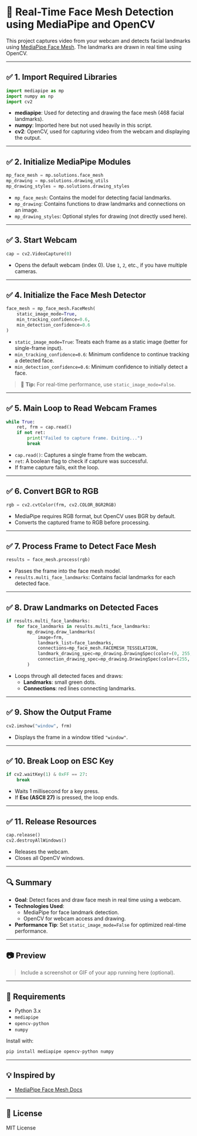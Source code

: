
# 🧠 Real-Time Face Mesh Detection using MediaPipe and OpenCV

This project captures video from your webcam and detects facial landmarks using [MediaPipe Face Mesh](https://google.github.io/mediapipe/solutions/face_mesh.html). The landmarks are drawn in real time using OpenCV.

---

## ✅ 1. Import Required Libraries

```python
import mediapipe as mp
import numpy as np
import cv2
```

- **mediapipe**: Used for detecting and drawing the face mesh (468 facial landmarks).
- **numpy**: Imported here but not used heavily in this script.
- **cv2**: OpenCV, used for capturing video from the webcam and displaying the output.

---

## ✅ 2. Initialize MediaPipe Modules

```python
mp_face_mesh = mp.solutions.face_mesh
mp_drawing = mp.solutions.drawing_utils
mp_drawing_styles = mp.solutions.drawing_styles
```

- `mp_face_mesh`: Contains the model for detecting facial landmarks.
- `mp_drawing`: Contains functions to draw landmarks and connections on an image.
- `mp_drawing_styles`: Optional styles for drawing (not directly used here).

---

## ✅ 3. Start Webcam

```python
cap = cv2.VideoCapture(0)
```

- Opens the default webcam (index 0). Use `1`, `2`, etc., if you have multiple cameras.

---

## ✅ 4. Initialize the Face Mesh Detector

```python
face_mesh = mp_face_mesh.FaceMesh(
    static_image_mode=True,
    min_tracking_confidence=0.6,
    min_detection_confidence=0.6
)
```

- `static_image_mode=True`: Treats each frame as a static image (better for single-frame input).
- `min_tracking_confidence=0.6`: Minimum confidence to continue tracking a detected face.
- `min_detection_confidence=0.6`: Minimum confidence to initially detect a face.

> 🔁 **Tip:** For real-time performance, use `static_image_mode=False`.

---

## ✅ 5. Main Loop to Read Webcam Frames

```python
while True:
    ret, frm = cap.read()
    if not ret:
        print("Failed to capture frame. Exiting...")
        break
```

- `cap.read()`: Captures a single frame from the webcam.
- `ret`: A boolean flag to check if capture was successful.
- If frame capture fails, exit the loop.

---

## ✅ 6. Convert BGR to RGB

```python
rgb = cv2.cvtColor(frm, cv2.COLOR_BGR2RGB)
```

- MediaPipe requires RGB format, but OpenCV uses BGR by default.
- Converts the captured frame to RGB before processing.

---

## ✅ 7. Process Frame to Detect Face Mesh

```python
results = face_mesh.process(rgb)
```

- Passes the frame into the face mesh model.
- `results.multi_face_landmarks`: Contains facial landmarks for each detected face.

---

## ✅ 8. Draw Landmarks on Detected Faces

```python
if results.multi_face_landmarks:
    for face_landmarks in results.multi_face_landmarks:
        mp_drawing.draw_landmarks(
            image=frm,
            landmark_list=face_landmarks,
            connections=mp_face_mesh.FACEMESH_TESSELATION,
            landmark_drawing_spec=mp_drawing.DrawingSpec(color=(0, 255, 0), thickness=1, circle_radius=1),
            connection_drawing_spec=mp_drawing.DrawingSpec(color=(255, 0, 0), thickness=1)
        )
```

- Loops through all detected faces and draws:
  - **Landmarks**: small green dots.
  - **Connections**: red lines connecting landmarks.

---

## ✅ 9. Show the Output Frame

```python
cv2.imshow("window", frm)
```

- Displays the frame in a window titled `"window"`.

---

## ✅ 10. Break Loop on ESC Key

```python
if cv2.waitKey(1) & 0xFF == 27:
    break
```

- Waits 1 millisecond for a key press.
- If **Esc (ASCII 27)** is pressed, the loop ends.

---

## ✅ 11. Release Resources

```python
cap.release()
cv2.destroyAllWindows()
```

- Releases the webcam.
- Closes all OpenCV windows.

---

## 🔍 Summary

- **Goal**: Detect faces and draw face mesh in real time using a webcam.
- **Technologies Used**:
  - MediaPipe for face landmark detection.
  - OpenCV for webcam access and drawing.
- **Performance Tip**: Set `static_image_mode=False` for optimized real-time performance.

---

## 📷 Preview

> Include a screenshot or GIF of your app running here (optional).

---

## 🔧 Requirements

- Python 3.x
- `mediapipe`
- `opencv-python`
- `numpy`

Install with:

```bash
pip install mediapipe opencv-python numpy
```

---

## 💡 Inspired by

- [MediaPipe Face Mesh Docs](https://google.github.io/mediapipe/solutions/face_mesh.html)

---

## 📄 License

MIT License

